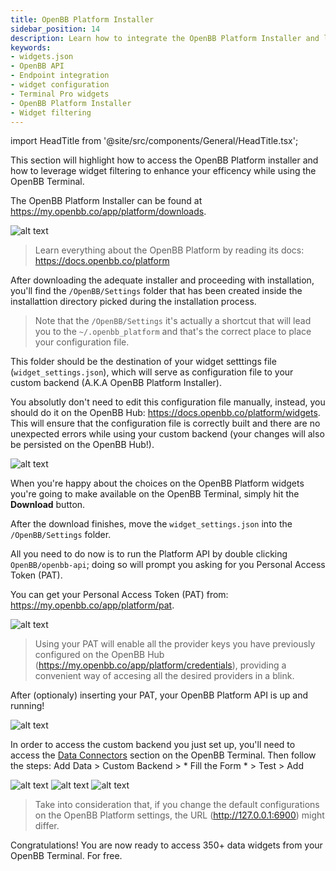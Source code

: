 ```yaml
---
title: OpenBB Platform Installer
sidebar_position: 14
description: Learn how to integrate the OpenBB Platform Installer and leverage the its power on the OpenBB Terminal, making available hundreds of new widgets.
keywords:
- widgets.json
- OpenBB API
- Endpoint integration
- widget configuration
- Terminal Pro widgets
- OpenBB Platform Installer
- Widget filtering
---
```


import HeadTitle from '@site/src/components/General/HeadTitle.tsx';

<HeadTitle title="OpenBB Platform Installer | OpenBB Terminal Pro Docs" />

This section will highlight how to access the OpenBB Platform installer and how to leverage widget filtering to enhance your efficency while using the OpenBB Terminal.

The OpenBB Platform Installer can be found at https://my.openbb.co/app/platform/downloads.

![alt text](image.png)

> Learn everything about the OpenBB Platform by reading its docs: https://docs.openbb.co/platform

After downloading the adequate installer and proceeding with installation, you'll find the `/OpenBB/Settings` folder that has been created inside the installattion directory picked during the installation process.

> Note that the `/OpenBB/Settings` it's actually a shortcut that will lead you to the `~/.openbb_platform` and that's the correct place to place your configuration file.

This folder should be the destination of your widget setttings file (`widget_settings.json`), which will serve as configuration file to your custom backend (A.K.A OpenBB Platform Installer).

You absolutly don't need to edit this configuration file manually, instead, you should do it on the OpenBB Hub: https://docs.openbb.co/platform/widgets. This will ensure that the configuration file is correctly built and there are no unexpected errors while using your custom backend (your changes will also be persisted on the OpenBB Hub!).

![alt text](image-1.png)

When you're happy about the choices on the OpenBB Platform widgets you're going to make available on the OpenBB Terminal, simply hit the **Download** button.

After the download finishes, move the `widget_settings.json` into the `/OpenBB/Settings` folder.

All you need to do now is to run the Platform API by double clicking `OpenBB/openbb-api`; doing so will prompt you asking for you Personal Access Token (PAT).

You can get your Personal Access Token (PAT) from: https://my.openbb.co/app/platform/pat.

![alt text](image-2.png)

> Using your PAT will enable all the provider keys you have previously configured on the OpenBB Hub (https://my.openbb.co/app/platform/credentials), providing a convenient way of accesing all the desired providers in a blink.

After (optionaly) inserting your PAT, your OpenBB Platform API is up and running!

![alt text](image-3.png)

In order to access the custom backend you just set up, you'll need to access the [Data Connectors](https://pro.openbb.dev/app/data-connectors) section on the OpenBB Terminal. Then follow the steps: Add Data > Custom Backend > * Fill the Form * > Test > Add

![alt text](image-4.png)
![alt text](image-5.png)
![alt text](image-6.png)

> Take into consideration that, if you change the default configurations on the OpenBB Platform settings, the URL (http://127.0.0.1:6900) might differ.

Congratulations! You are now ready to access 350+ data widgets from your OpenBB Terminal. For free.